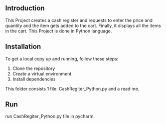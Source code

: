 ## Introduction
This Project creates a cash register and requests to enter the price and quantity and the item gets added to the cart.
Finally, it displays all the items in the cart. This Project is done in Python language.


## Installation
To get a local copy up and running, follow these steps:
1) Clone the repository
2) Create a virtual environment
3) Install dependencies


This folder consists 1 file: CashRegiter_Python.py
and a read me.

## Run
run CashRegiter_Python.py file in pycharm.

